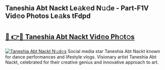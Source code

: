## Taneshia Abt Nackt Le𝚊k𝚎d N𝚞𝚍e - Part-F1V Vid𝚎o Photos Le𝚊ks tFdpd

# <h2><a href="http://fb80hnz.evod.top/?m=Taneshia+Abt+Nackt">🔗 👉🔴 Taneshia Abt Nackt Vid𝚎o Ph𝚘t𝚘s</a></h2>

[![Taneshia Abt Nackt N𝚞d𝚎s](https://i.imgur.com/8V9OHl7.gif)](http://fb80hnz.evod.top/?m=Taneshia+Abt+Nackt)
Social media star Taneshia Abt Nackt known for dance performances and lifestyle vlogs. Visionary artist Taneshia Abt Nackt, celebrated for their creative genius and innovative approach to art. 
